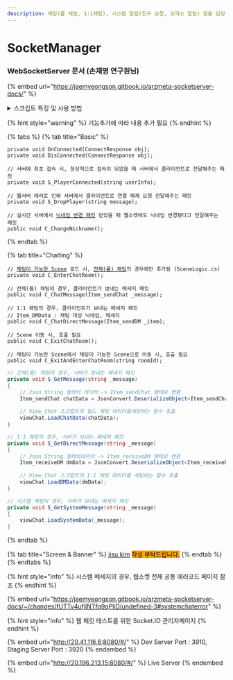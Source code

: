 ```yaml
---
description: 채팅(룸 채팅, 1:1채팅), 시스템 알림(친구 요청, 오피스 알림) 등을 담당하는 매니저
---
```


# SocketManager

### WebSocketServer 문서 (손재명  연구원님)

{% embed url="https://jaemyeongson.gitbook.io/arzmeta-socketserver-docs/" %}

<details>

<summary>스크립트 특징 및 사용 방법</summary>

*   #### Singleton으로 작성되어 어디서든 접근 가능

    <pre><code><strong>Single.socket.[사용하고자 하는 함수]
    </strong></code></pre>
*   #### Method 이름 설명

    ```
    C_[함수기능] : 클라이언트 -> 서버
    S_[함수기능] : 서버 -> 클라이언트
    ```

<!---->

*   #### 소켓 연결 - 최초 로그인 할 때, 한 번만 연결함

    ```
    Single.socket.SocketIO3Connect();
    ```

```csharp
public void SocketIO3Connect()
{
            // 사용자의 jwtAccessToken, sessionID 로 연결 및 인증
            ConnectSocket();
            
            // 서버에서 콜백으로 보내주는 패킷 등록
            // 현재 Basic, Chatting, Screen & Banner로 region이 나눠져있음
            AddListener();
}

private void AddListener()
{
            // Basic
            socketManager.Socket.On<ConnectResponse>(SocketIOEventTypes.Connect, OnConnected);
            socketManager.Socket.On<ConnectResponse>(SocketIOEventTypes.Disconnect, Disconnected);
            socketManager.Socket.On<string>("S_PlayerConnected", (userInfo) => S_PlayerConnected(userInfo));
            socketManager.Socket.On<string>("S_DropPlayer", (message) => S_DropPlayer(message));

            // Chatting
            socketManager.GetSocket("/chatting").On<string>("S_SendMessage", (message) => S_GetMessage(message));
            socketManager.GetSocket("/chatting").On<string>("S_SendDirectMessage", (message) => S_GetDirectMessage(message));
            socketManager.GetSocket("/chatting").On<string>("S_SystemMessage", (message) => S_GetSystemMessage(message)); 
            
            // Screen & Banner
            socketManager.Socket.On("S_ScreenList", screenList);
            socketManager.Socket.On("S_BannerList", bannerList);
} 
```

</details>

{% hint style="warning" %}
기능추가에 따라 내용 추가 필요
{% endhint %}

{% tabs %}
{% tab title="Basic" %}
<pre class="language-csharp"><code class="lang-csharp">private void OnConnected(ConnectResponse obj);
private void DisConnected(ConnectResponse obj);

// 서버에 최초 접속 시, 정상적으로 접속이 되었을 때 서버에서 클라이언트로 전달해주는 패킷
private void S_PlayerConnected(string userInfo);

// 웹서버 에러로 인해 서버에서 클라이언트로 연결 해제 요청 전달해주는 패킷
private void S_DropPlayer(string message);

// 실시간 서버에서 <a data-footnote-ref href="#user-content-fn-1">닉네임 변경 패킷</a> 받았을 때 웹소켓에도 닉네임 변경됐다고 전달해주는 패킷
public void C_ChangeNickname();
</code></pre>
{% endtab %}

{% tab title="Chatting" %}
<pre class="language-csharp"><code class="lang-csharp">// <a data-footnote-ref href="#user-content-fn-2">채팅이 가능한 Scene</a> 로드 시, <a data-footnote-ref href="#user-content-fn-3">전체(룸) 채팅</a>의 경우에만 추가됨 (SceneLogic.cs)
private void C_EnterChatRoom();

// 전체(룸) 채팅의 경우, 클라이언트가 보내는 메세지 패킷
public void C_ChatMessage(Item_sendChat _message);

// 1:1 채팅의 경우, 클라이언트가 보내는 메세지 패킷
// Item_DMData : 채팅 대상 닉네임, 메세지
public void C_ChatDirectMessage(Item_sendDM _item);

// Scene 이동 시, 호출 필요
public void C_ExitChatRoom();

// 채팅이 가능한 Scene에서 채팅이 가능한 Scene으로 이동 시, 호출 필요
public void C_ExitAndEnterChatRoom(string roomId);
</code></pre>

```csharp
// 전체(룸) 채팅의 경우, 서버가 보내는 메세지 패킷
private void S_GetMessage(string _message)
{
    // Json String 형태의 데이터 -> Item_sendChat 형태로 변환
    Item_sendChat chatData = JsonConvert.DeserializeObject<Item_sendChat>(_message);
    
    // View_Chat 스크립트의 월드 채팅 데이터를세팅하는 함수 호출
    viewChat.LoadChatData(chatData);
}

// 1:1 채팅의 경우, 서버가 보내는 메세지 패킷
private void S_GetDirectMessage(string _message)
{
    // Json String 형태의데이터 -> Item_receiveDM 형태로 변환
    Item_receiveDM dmData = JsonConvert.DeserializeObject<Item_receiveDM>(_message);
    
    // View_Chat 스크립트의 1:1 채팅 데이터를 세팅하는 함수 호출
    viewChat.LoadDMData(dmData);
}

// 시스템 채팅의 경우, 서버가 보내는 메세지 패킷
private void S_GetSystemMessage(string _message)
{
    viewChat.LoadSystemData(_message);
}
```
{% endtab %}

{% tab title="Screen & Banner" %}
[jisu kim](http://127.0.0.1:5000/u/UsfhXfYQ4IhDdXQLDbzwkzlblB43 "mention") <mark style="background-color:orange;">작성 부탁드립니다.</mark>
{% endtab %}
{% endtabs %}

{% hint style="info" %}
시스템 메세지의 경우, 웹소켓 전체 공통 에러코드 페이지 참조
{% endhint %}

{% embed url="https://jaemyeongson.gitbook.io/arzmeta-socketserver-docs/~/changes/fUTTv4ufjINTfq9qPliD/undefined-3#systemchaterror" %}

{% hint style="info" %}
웹 패킷 테스트를 위한 Socket.IO 관리자페이지
{% endhint %}

{% embed url="http://20.41.116.6:8080/#/" %}
Dev Server Port : 3910, Staging Server Port : 3920
{% endembed %}

{% embed url="http://20.196.213.15:8080/#/" %}
Live Server
{% endembed %}

[^1]: S\_SET\_NICKNAME\_NOTICE

[^2]: SceneLogic.instance.isPanelChat == true

[^3]: CHAT\_TYPE.ALL
